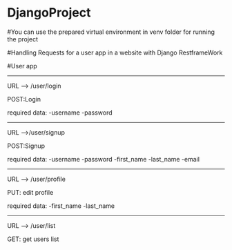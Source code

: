 # DjangoProject
#You can use the prepared virtual environment in venv folder for running the project 

#Handling Requests for a user app in a website with Django RestframeWork

#User app

-----------

URL -->  /user/login

POST:Login

required data:
-username
-password

-----------

URL -->/user/signup

POST:Signup

required data:
-username
-password
-first_name
-last_name
-email

-----------

URL --> /user/profile

PUT: edit profile

required data:
-first_name
-last_name

-----------

URL --> /user/list 

GET: get users list
